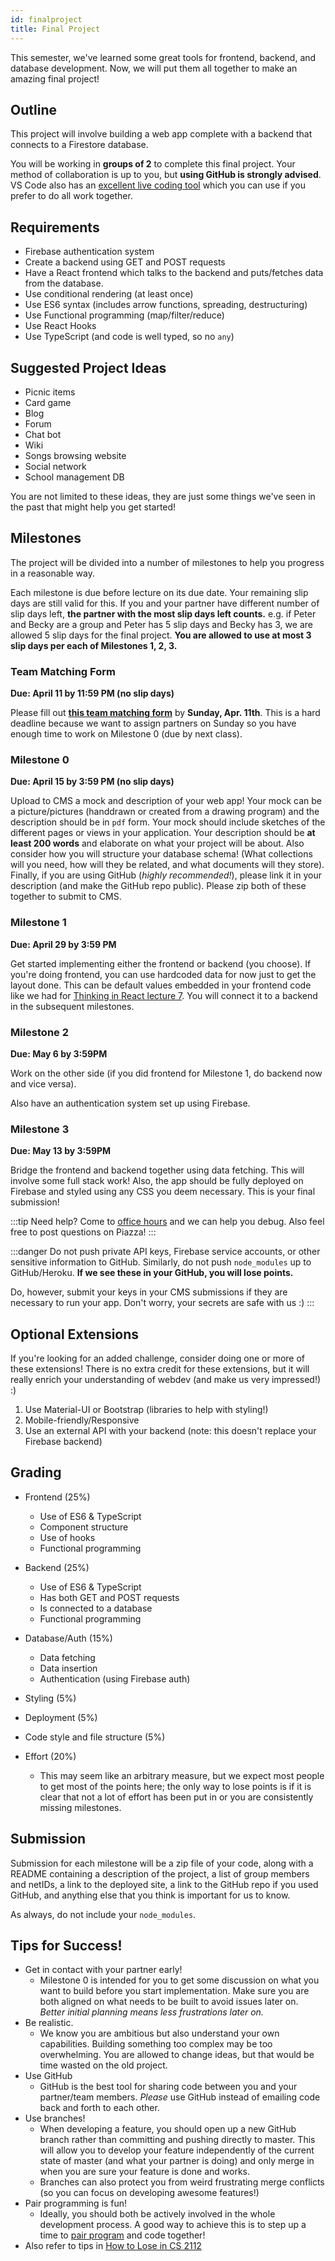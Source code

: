```yaml
---
id: finalproject
title: Final Project
---
```


This semester, we've learned some great tools for
frontend, backend, and database development. Now,
we will put them all together to make an amazing final
project!

## Outline

This project will involve building a web app complete
with a backend that connects to a Firestore database.

You will be working in **groups of 2** to complete this final
project. Your method of collaboration is up to you,
but **using GitHub is strongly advised**. VS Code also has
an [excellent live coding tool](https://marketplace.visualstudio.com/items?itemName=MS-vsliveshare.vsliveshare) which you can use if you prefer
to do all work together.

## Requirements

- Firebase authentication system
- Create a backend using GET and POST requests
- Have a React frontend which talks to the backend and
  puts/fetches data from the database.
- Use conditional rendering (at least once)
- Use ES6 syntax (includes arrow functions, spreading, destructuring)
- Use Functional programming (map/filter/reduce)
- Use React Hooks
- Use TypeScript (and code is well typed, so no `any`)

## Suggested Project Ideas

- Picnic items
- Card game
- Blog
- Forum
- Chat bot
- Wiki
- Songs browsing website
- Social network
- School management DB

You are not limited to these ideas, they are just some things
we've seen in the past that might help you get started!

## Milestones

The project will be divided into a number of milestones to help
you progress in a reasonable way.

Each milestone is due before lecture on its due date. Your remaining slip days are still valid for this. If you and your partner have different number of slip days left, **the partner with the most slip days left counts.** e.g. if Peter and Becky are a group and Peter has 5 slip days and Becky has 3, we are allowed 5 slip days for the final project. **You are allowed to use at most 3 slip days per each of Milestones 1, 2, 3.**

### Team Matching Form

**Due: April 11 by 11:59 PM (no slip days)**

Please fill out [**this team matching form**](https://forms.gle/wQnrAwEB44oYNbCa8) by **Sunday, Apr. 11th**. This is a hard deadline because we want to assign partners on Sunday so you have enough time to work on Milestone 0 (due by next class).

### Milestone 0

**Due: April 15 by 3:59 PM (no slip days)**

Upload to CMS a mock and description of your web app! Your mock can be a picture/pictures (handdrawn or created from a drawing program) and the description should be in `pdf` form. Your mock should include sketches of the different pages or views in your application. Your description should be **at least 200 words** and elaborate on what your project will be about. Also consider how you will structure your database schema! (What collections will you need, how will they be related, and what documents will they store). Finally, if you are using GitHub (_highly recommended!_), please link it in your description (and make the GitHub repo public). Please zip both of these together to submit to CMS.

### Milestone 1

**Due: April 29 by 3:59 PM**

Get started implementing either the frontend or backend (you choose).
If you're doing frontend, you can use hardcoded data for now just to get the layout done. This can be default values embedded in your frontend code like we had for [Thinking in React lecture 7](/docs/2021sp/lecture7#filterable-product-table-example). You will connect it to a backend in the subsequent milestones.

### Milestone 2

**Due: May 6 by 3:59PM**

Work on the other side (if you did frontend for Milestone 1, do backend now and vice versa).

Also have an authentication system set up using Firebase.

### Milestone 3

**Due: May 13 by 3:59PM**

Bridge the frontend and backend together using data fetching. This will involve some full stack work! Also, the app should be fully deployed on Firebase and styled using any CSS you deem necessary. This is your final submission!

:::tip
Need help? Come to [office hours](/docs/2021sp/introduction#when-are-office-hours) and we can help you debug. Also feel free to post questions on Piazza!
:::

:::danger
Do not push private API keys, Firebase service accounts, or other sensitive information to GitHub. Similarly, do not push `node_modules` up to GitHub/Heroku. **If we see these in your GitHub, you will lose points.**

Do, however, submit your keys in your CMS submissions if they are necessary to run your app. Don't worry, your secrets are safe with us :)
:::

## Optional Extensions

If you're looking for an added challenge, consider doing one or more of these extensions! There is no extra credit for these extensions, but it will really enrich your understanding of webdev (and make us very impressed!) :)

1. Use Material-UI or Bootstrap (libraries to help with styling!)
2. Mobile-friendly/Responsive
3. Use an external API with your backend (note: this doesn't replace your Firebase backend)

## Grading

- Frontend (25%)

  - Use of ES6 & TypeScript
  - Component structure
  - Use of hooks
  - Functional programming

- Backend (25%)

  - Use of ES6 & TypeScript
  - Has both GET and POST requests
  - Is connected to a database
  - Functional programming

- Database/Auth (15%)

  - Data fetching
  - Data insertion
  - Authentication (using Firebase auth)

- Styling (5%)

- Deployment (5%)

- Code style and file structure (5%)

- Effort (20%)
  - This may seem like an arbitrary measure, but we expect most people to
    get most of the points here; the only way to lose points is if it is
    clear that not a lot of effort has been put in or you are consistently
    missing milestones.

## Submission

Submission for each milestone will be a zip file of your code, along with a
README containing a description of the project, a list of
group members and netIDs, a link to the deployed site, a link to the GitHub repo if you used GitHub,
and anything else that you think is important for us
to know.

As always, do not include your `node_modules`.

## Tips for Success!

- Get in contact with your partner early!
  - Milestone 0 is intended for you to get some discussion on what you want to build before you start implementation. Make sure you are both aligned on what needs to be built to avoid issues later on. _Better initial planning means less frustrations later on._
- Be realistic.
  - We know you are ambitious but also understand your own capabilities. Building something too complex may be too overwhelming. You are allowed to change ideas, but that would be time wasted on the old project.
- Use GitHub
  - GitHub is the best tool for sharing code between you and your partner/team members. _Please_ use GitHub instead of emailing code back and forth to each other.
- Use branches!
  - When developing a feature, you should open up a new GitHub branch rather than committing and pushing directly to master. This will allow you to develop your feature independently of the current state of master (and what your partner is doing) and only merge in when you are sure your feature is done and works.
  - Branches can also protect you from weird frustrating merge conflicts (so you can focus on developing awesome features!)
- Pair programming is fun!
  - Ideally, you should both be actively involved in the whole development process. A good way to achieve this is to step up a time to [pair program](https://en.wikipedia.org/wiki/Pair_programming) and code together!
- Also refer to tips in [How to Lose in CS 2112](https://www.cs.cornell.edu/courses/cs2112/2020fa/handouts/how-to-lose.html)

